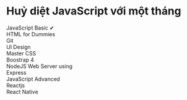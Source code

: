 # Huỷ diệt JavaScript với một tháng

JavaScript Basic ✔ <br>
HTML for Dummies <br>
Git <br>
UI Design <br>
Master CSS <br>
Boostrap 4 <br>
NodeJS Web Server using <br> Express <br>
JavaScript Advanced <br>
Reactjs <br>
React Native
